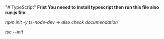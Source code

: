 "# TypeScript" 
**Frist You neeed to Install typescript then run this file also run js file.**


*npm init -y*
*ts-node-dev => also check documendation* 

*tsc --init*

